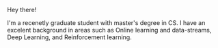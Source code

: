 Hey there!

I'm a recenetly graduate student with master's degree in CS. I have an excelent background in areas such as Online learning and data-streams, Deep Learning, and Reinforcement learning.
